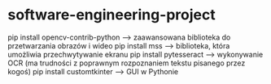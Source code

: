 # software-engineering-project

pip install opencv-contrib-python --> zaawansowana biblioteka do przetwarzania obrazów i wideo
pip install mss --> biblioteka, która umożliwia przechwytywanie ekranu
pip install pytesseract --> wykonywanie OCR (ma trudności z poprawnym rozpoznaniem tekstu pisanego przez kogoś)
pip install customtkinter --> GUI w Pythonie
